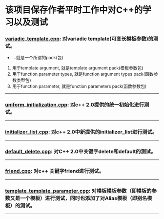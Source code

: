  # 该项目保存作者平时工作中对C++的学习以及测试
 ### [variadic_template.cpp](variadic_template.cpp): 对variadic template(可变长模板参数)的测试。
 * ...就是一个所谓的pack(包)
 1. 用于template argument, 就是template argument pack(模板参数包)
 2. 用于function parameter types, 就是function argument types pack(函数参数类型包)
 3. 用于function parameter, 就是function parameters pack(函数参数包)
  
 *********************************************
 
 ### [uniform_initialization.cpp](uniform_initialization.cpp): 对c++ 2.0提供的统一初始化进行测试。
 
 *********************************************
 
 ### [initializer_list.cpp](initializer_list.cpp): 对c++ 2.0中新提供的initializer_list进行测试。
 
 *********************************************
 
 ### [default_delete.cpp](default_delete.cpp): 对C++ 2.0中关键字delete和default的测试。
 
 *********************************************
 
 ### [friend.cpp](friend.cpp): 对c++ 关键字friend进行测试。
 
 *********************************************
 
 ### [template_template_parameter.cpp](template_template_parameter.cpp): 对模板模板参数（即模板的参数又是一个模板）进行测试，同时也添加了对Alias模板（即别名模板）的测试。
 
 *********************************************
 